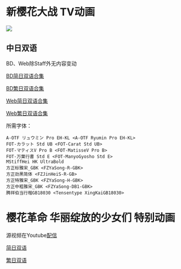 # 新樱花大战 TV动画

![](poster.png)

## 中日双语

BD、Web除Staff外无内容变动

[BD简日双语合集](https://github.com/Nekomoekissaten-SUB/Nekomoekissaten-MIR-Subs/raw/master/Sakura_Taisen/Shin_Sakura_Taisen/Shin_Sakura_Taisen_BD_JPSC.7z)

[BD繁日双语合集](https://github.com/Nekomoekissaten-SUB/Nekomoekissaten-MIR-Subs/raw/master/Sakura_Taisen/Shin_Sakura_Taisen/Shin_Sakura_Taisen_BD_JPTC.7z)

[Web简日双语合集](https://github.com/Nekomoekissaten-SUB/Nekomoekissaten-MIR-Subs/raw/master/Sakura_Taisen/Shin_Sakura_Taisen/Shin_Sakura_Taisen_Web_JPSC.7z)

[Web繁日双语合集](https://github.com/Nekomoekissaten-SUB/Nekomoekissaten-MIR-Subs/raw/master/Sakura_Taisen/Shin_Sakura_Taisen/Shin_Sakura_Taisen_Web_JPTC.7z)

所需字体：
```
A-OTF リュウミン Pro EH-KL <A-OTF Ryumin Pro EH-KL>
FOT-カラット Std UB <FOT-Carat Std UB>
FOT-マティスV Pro B <FOT-MatisseV Pro B>
FOT-万葉行書 Std E <FOT-ManyoGyosho Std E>
MStiffHei HK UltraBold
方正标雅宋_GBK <FZYaSong-R-GBK>
方正劲黑简体 <FZJinHeiS-R-GB>
方正特雅宋_GBK <FZYaSong-H-GBK>
方正中粗雅宋_GBK <FZYaSong-DB1-GBK>
腾祥伯当行楷GB18030 <Tensentype XingKaiGB18030>
```

# 樱花革命 华丽绽放的少女们 特别动画

源视频在Youtube[配信](https://youtu.be/o5gFFmhxx80)

[简日双语](https://raw.githubusercontent.com/Nekomoekissaten-SUB/Nekomoekissaten-MIR-Subs/master/Sakura_Taisen/Sakura_Kakumei/%5BNekomoe%20kissaten%5D%20Sakura%20Kakumei%20%5BWeb%5D.JPSC.ass)

[繁日双语](https://raw.githubusercontent.com/Nekomoekissaten-SUB/Nekomoekissaten-MIR-Subs/master/Sakura_Taisen/Sakura_Kakumei/%5BNekomoe%20kissaten%5D%20Sakura%20Kakumei%20%5BWeb%5D.JPTC.ass)